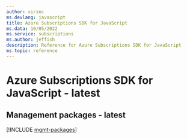 ```yaml
---
author: xirzec
ms.devlang: javascript
title: Azure Subscriptions SDK for JavaScript
ms.data: 10/05/2022
ms.service: subscriptions
ms.author: jeffish
description: Reference for Azure Subscriptions SDK for JavaScript
ms.topic: reference
---
```

# Azure Subscriptions SDK for JavaScript - latest

## Management packages - latest
[!INCLUDE [mgmt-packages](subscriptions-mgmt-index.md)]
